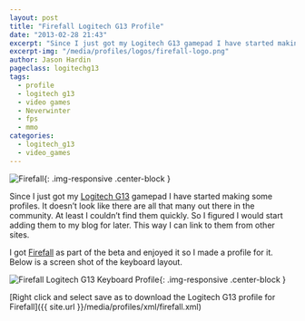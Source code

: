 ```yaml
---
layout: post
title: "Firefall Logitech G13 Profile"
date: "2013-02-28 21:43"
excerpt: "Since I just got my Logitech G13 gamepad I have started making some profiles. It doesn’t look like there are all that many out there in the community. At least I couldn’t find them quickly."
excerpt-img: "/media/profiles/logos/firefall-logo.png"
author: Jason Hardin
pageclass: logitechg13
tags:
  - profile
  - logitech g13
  - video games
  - Neverwinter
  - fps
  - mmo
categories:
  - logitech_g13
  - video_games
---
```

![Firefall]({{site.url}}/media/profiles/logos/firefall-logo.png){: .img-responsive  .center-block }

Since I just got my [Logitech G13](http://www.logitech.com/en-us/product/g13-advanced-gameboard) gamepad I have started making some profiles. It doesn’t look like there are all that many out there in the community. At least I couldn’t find them quickly. So I figured I would start adding them to my blog for later. This way I can link to them from other sites.

I got [Firefall](http://www.firefall.com) as part of the beta and enjoyed it so I made a profile for it. Below is a screen shot of the keyboard layout.

![Firefall Logitech G13 Keyboard Profile]({{site.url}}/media/profiles/layouts/firefall_keyboard_layout.png){: .img-responsive  .center-block }

[Right click and select save as to download the Logitech G13 profile for Firefall]({{ site.url }}/media/profiles/xml/firefall.xml)

